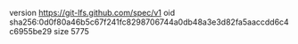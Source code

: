 version https://git-lfs.github.com/spec/v1
oid sha256:0d0f80a46b5c67f241fc8298706744a0db48a3e3d82fa5aaccdd6c4c6955be29
size 5775
